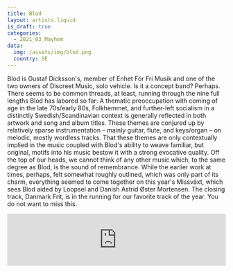 ```yaml
---
title: Blod
layout: artists.liquid
is_draft: true
categories:
  - 2021_03_Mayhem
data:
  img: /assets/img/blod.png
  country: SE
---
```


Blod is Gustaf Dicksson's, member of Enhet För Fri Musik and one of the two owners of Discreet Music, solo vehicle. Is it a concept band? Perhaps. There seems to be common threads, at least, running through the nine full lengths Blod has labored so far: A thematic preoccupation with coming of age in the late 70s/early 80s, Folkhemmet, and further-left socialism in a distinctly Swedish/Scandinavian context is generally reflected in both artwork and song and album titles. These themes are conjured up by relatively sparse instrumentation – mainly guitar, flute, and keys/organ – on melodic, mostly wordless tracks. That these themes are only contextually implied in the music coupled with Blod's ability to weave familiar, but original, motifs into his music bestow it with a strong evocative quality. Off the top of our heads, we cannot think of any other music which, to the same degree as Blod, is the sound of remembrance. While the earlier work at times, perhaps, felt somewhat roughly outlined, which was only part of its charm, everything seemed to come together on this year's Missväxt, which sees Blod aided by Loopsel and Danish Astrid Øster Mortensen. The closing track, Danmark Frit, is in the running for our favorite track of the year. You do not want to miss this.

<iframe style="border: 0; width: 100%; height: 120px;" src="https://bandcamp.com/EmbeddedPlayer/album=1706315229/size=large/bgcol=ffffff/linkcol=0687f5/tracklist=false/artwork=small/transparent=true/" seamless><a href="https://discreetmusicgbg.bandcamp.com/album/blod-missv-xt">Blod - Missväxt by Blod</a></iframe>
